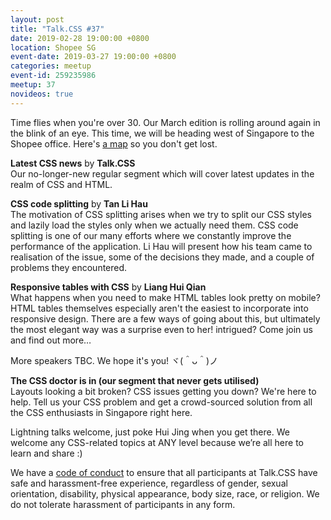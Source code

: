```yaml
---
layout: post
title: "Talk.CSS #37"
date: 2019-02-28 19:00:00 +0800
location: Shopee SG
event-date: 2019-03-27 19:00:00 +0800
categories: meetup
event-id: 259235986
meetup: 37
novideos: true
---
```

Time flies when you're over 30. Our March edition is rolling around again in the blink of an eye. This time, we will be heading west of Singapore to the Shopee office. Here's [a map](https://www.google.com/maps/place/Shopee+SG/@1.291278,103.7846628,15z/data=!4m2!3m1!1s0x0:0x7ddf2e854cf6e4e4?ved=2ahUKEwi5jbz6z_vgAhVBP48KHWSEAmMQ_BIwFXoECAEQCA) so you don't get lost.

**Latest CSS news** by **Talk.CSS**  
Our no-longer-new regular segment which will cover latest updates in the realm of CSS and HTML.

**CSS code splitting** by **Tan Li Hau**  
The motivation of CSS splitting arises when we try to split our CSS styles and lazily load the styles only when we actually need them. CSS code splitting is one of our many efforts where we constantly improve the performance of the application. Li Hau will present how his team came to realisation of the issue, some of the decisions they made, and a couple of problems they encountered.

**Responsive tables with CSS** by **Liang Hui Qian**   
What happens when you need to make HTML tables look pretty on mobile? HTML tables themselves especially aren't the easiest to incorporate into responsive design. There are a few ways of going about this, but ultimately the most elegant way was a surprise even to her! intrigued? Come join us and find out more…

More speakers TBC. We hope it's you! ヾ(＾ᴗ＾)ノ 

**The CSS doctor is in (our segment that never gets utilised)**  
Layouts looking a bit broken? CSS issues getting you down? We're here to help. Tell us your CSS problem and get a crowd-sourced solution from all the CSS enthusiasts in Singapore right here.

Lightning talks welcome, just poke Hui Jing when you get there. We welcome any CSS-related topics at ANY level because we’re all here to learn and share :)

We have a [code of conduct](code-of-conduct) to ensure that all participants at Talk.CSS have safe and harassment-free  experience, regardless of gender, sexual orientation, disability, physical appearance, body size, race, or religion. We do not tolerate harassment of participants in any form.